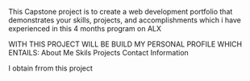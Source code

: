 This Capstone project is to create a web development portfolio that demonstrates your skills, projects, and accomplishments which i have experienced in this 4 months program on ALX

WITH THIS PROJECT WILL BE BUILD MY PERSONAL PROFILE WHICH ENTAILS:
About Me
Skils
Projects
Contact Information

I obtain frrom this project


